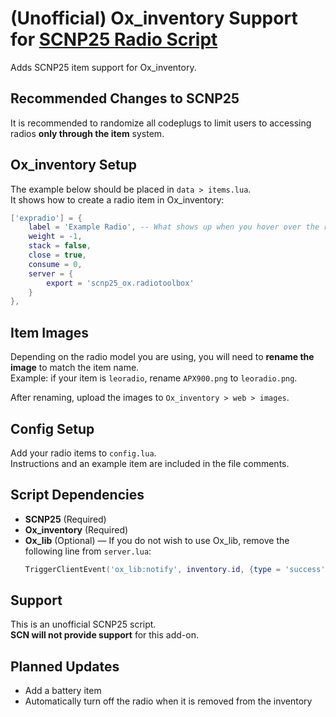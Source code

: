 # (Unofficial) Ox_inventory Support for [SCNP25 Radio Script](https://scncomms.app)

Adds SCNP25 item support for Ox_inventory.

## Recommended Changes to SCNP25

It is recommended to randomize all codeplugs to limit users to accessing radios **only through the item** system.

## Ox_inventory Setup

The example below should be placed in `data > items.lua`.  
It shows how to create a radio item in Ox_inventory:

```lua
['expradio'] = {
	label = 'Example Radio', -- What shows up when you hover over the radio
	weight = -1,
	stack = false,
	close = true,
	consume = 0,
	server = {
		export = 'scnp25_ox.radiotoolbox'
	}
},
```

## Item Images

Depending on the radio model you are using, you will need to **rename the image** to match the item name.  
Example: if your item is `leoradio`, rename `APX900.png` to `leoradio.png`.

After renaming, upload the images to `Ox_inventory > web > images`.

## Config Setup

Add your radio items to `config.lua`.  
Instructions and an example item are included in the file comments.

## Script Dependencies

- **SCNP25** (Required)
- **Ox_inventory** (Required)
- **Ox_lib** (Optional) — If you do not wish to use Ox_lib, remove the following line from `server.lua`:
  ```lua
  TriggerClientEvent('ox_lib:notify', inventory.id, {type = 'success', description = 'Radio assigned by ' .. dept})
  ```

## Support

This is an unofficial SCNP25 script.  
**SCN will not provide support** for this add-on.

## Planned Updates

- Add a battery item
- Automatically turn off the radio when it is removed from the inventory